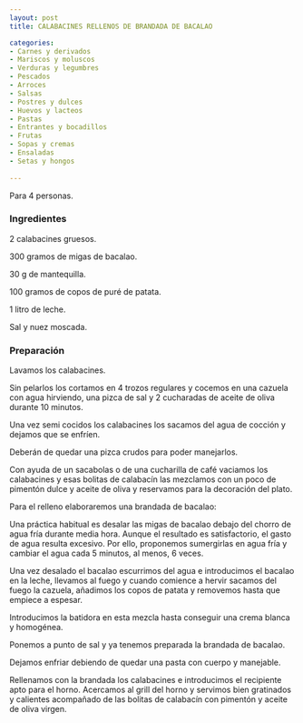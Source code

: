 ```yaml
---
layout: post
title: CALABACINES RELLENOS DE BRANDADA DE BACALAO

categories:
- Carnes y derivados
- Mariscos y moluscos
- Verduras y legumbres
- Pescados
- Arroces
- Salsas
- Postres y dulces
- Huevos y lacteos
- Pastas
- Entrantes y bocadillos
- Frutas
- Sopas y cremas
- Ensaladas
- Setas y hongos
 
---
```

Para 4 personas.

<h3>Ingredientes</h3>

2 calabacines gruesos.

300 gramos de migas de bacalao.

30 g de mantequilla.

100 gramos de copos de puré de patata.

1 litro de leche.

Sal y nuez moscada.

<h3>Preparación</h3>

Lavamos los calabacines.

Sin pelarlos los cortamos en 4 trozos regulares y cocemos en una cazuela con agua hirviendo, una pizca de sal y 2 cucharadas de aceite de oliva durante 10 minutos.

Una vez semi cocidos los calabacines los sacamos del agua de cocción y dejamos que se enfríen.

Deberán de quedar una pizca crudos para poder manejarlos.

Con ayuda de un sacabolas o de una cucharilla de café vaciamos los calabacines y esas bolitas de calabacín las mezclamos con un poco de pimentón dulce y aceite de oliva y reservamos para la decoración del plato.

Para el relleno elaboraremos una brandada de bacalao:

Una práctica habitual es desalar las migas de bacalao debajo del chorro de agua fría durante media hora. Aunque el resultado es satisfactorio, el gasto de agua resulta excesivo. Por ello, proponemos sumergirlas en agua fría y cambiar el agua cada 5 minutos, al menos, 6 veces.

Una vez desalado el bacalao escurrimos del agua e introducimos el bacalao en la leche, llevamos al fuego y cuando comience a hervir sacamos del fuego la cazuela, añadimos los copos de patata y removemos hasta que empiece a espesar.

Introducimos la batidora en esta mezcla hasta conseguir una crema blanca y homogénea.

Ponemos a punto de sal y ya tenemos preparada la brandada de bacalao.

Dejamos enfriar debiendo de quedar una pasta con cuerpo y manejable.

Rellenamos con la brandada los calabacines e introducimos el recipiente apto para el horno. Acercamos al grill del horno y servimos bien gratinados y calientes acompañado de las bolitas de calabacín con pimentón y aceite de oliva virgen.

